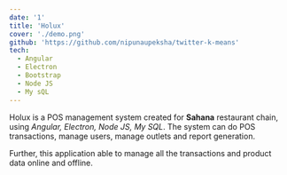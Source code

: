 ```yaml
---
date: '1'
title: 'Holux'
cover: './demo.png'
github: 'https://github.com/nipunaupeksha/twitter-k-means'
tech:
  - Angular
  - Electron
  - Bootstrap
  - Node JS
  - My sQL
---
```


Holux is a POS management system created for **Sahana** restaurant chain, using *Angular, Electron, Node JS, My SQL*. The system can do POS transactions, manage users, manage outlets and report generation. 

Further, this application able to manage all the transactions and product data online and offline.